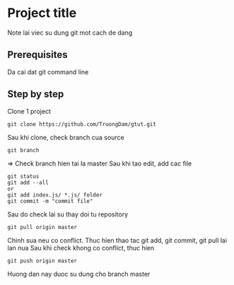 # Project title
Note lai viec su dung git mot cach de dang

## Prerequisites
Da cai dat git command line

## Step by step
Clone 1 project 
```
git clone https://github.com/TruongDam/gtut.git
```
Sau khi clone, check branch cua source
```
git branch
```
=> Check branch hien tai la master
Sau khi tao edit, add cac file
```
git status
git add --all 
or
git add index.js/ *.js/ folder
git commit -m "commit file"
```
Sau do check lai su thay doi tu repository

```
git pull origin master
```
Chinh sua neu co conflict. Thuc hien thao tac git add, git commit, git pull lai lan nua
Sau khi check khong co conflict, thuc hien
```
git push origin master
```

Huong dan nay duoc su dung cho branch master
